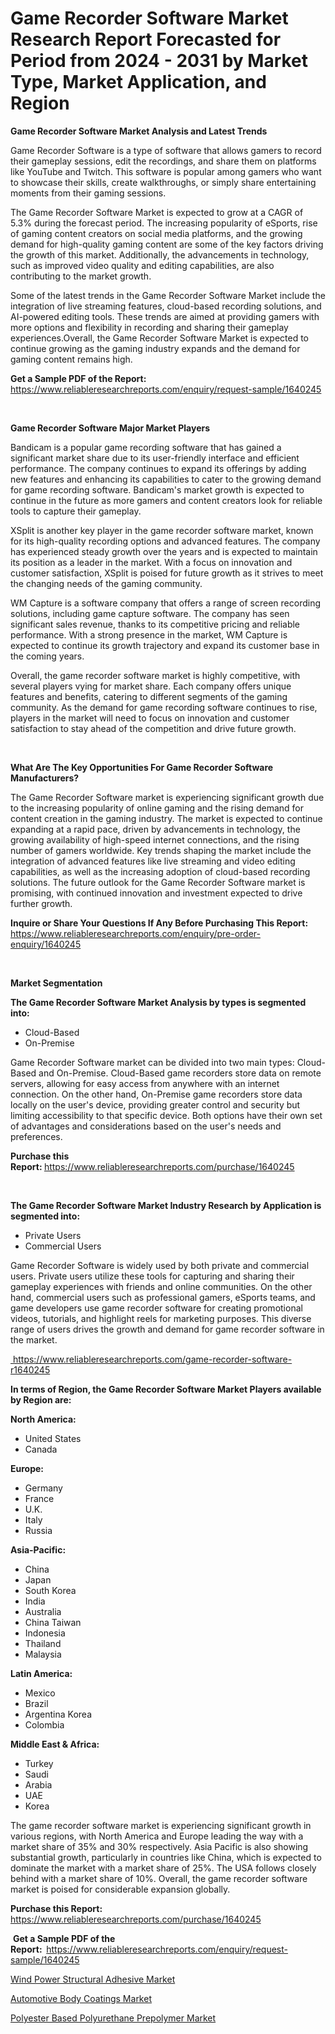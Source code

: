 <p><h1>Game Recorder Software Market Research Report Forecasted for Period from 2024 -  2031 by Market Type, Market Application, and Region</h1></p><p><strong>Game Recorder Software Market Analysis and Latest Trends</strong></p>
<p><p>Game Recorder Software is a type of software that allows gamers to record their gameplay sessions, edit the recordings, and share them on platforms like YouTube and Twitch. This software is popular among gamers who want to showcase their skills, create walkthroughs, or simply share entertaining moments from their gaming sessions.</p><p>The Game Recorder Software Market is expected to grow at a CAGR of 5.3% during the forecast period. The increasing popularity of eSports, rise of gaming content creators on social media platforms, and the growing demand for high-quality gaming content are some of the key factors driving the growth of this market. Additionally, the advancements in technology, such as improved video quality and editing capabilities, are also contributing to the market growth.</p><p>Some of the latest trends in the Game Recorder Software Market include the integration of live streaming features, cloud-based recording solutions, and AI-powered editing tools. These trends are aimed at providing gamers with more options and flexibility in recording and sharing their gameplay experiences.Overall, the Game Recorder Software Market is expected to continue growing as the gaming industry expands and the demand for gaming content remains high.</p></p>
<p><strong>Get a Sample PDF of the Report:&nbsp;</strong> <a href="https://www.reliableresearchreports.com/enquiry/request-sample/1640245">https://www.reliableresearchreports.com/enquiry/request-sample/1640245</a></p>
<p>&nbsp;</p>
<p><strong>Game Recorder Software Major Market Players</strong></p>
<p><p>Bandicam is a popular game recording software that has gained a significant market share due to its user-friendly interface and efficient performance. The company continues to expand its offerings by adding new features and enhancing its capabilities to cater to the growing demand for game recording software. Bandicam's market growth is expected to continue in the future as more gamers and content creators look for reliable tools to capture their gameplay.</p><p>XSplit is another key player in the game recorder software market, known for its high-quality recording options and advanced features. The company has experienced steady growth over the years and is expected to maintain its position as a leader in the market. With a focus on innovation and customer satisfaction, XSplit is poised for future growth as it strives to meet the changing needs of the gaming community.</p><p>WM Capture is a software company that offers a range of screen recording solutions, including game capture software. The company has seen significant sales revenue, thanks to its competitive pricing and reliable performance. With a strong presence in the market, WM Capture is expected to continue its growth trajectory and expand its customer base in the coming years.</p><p>Overall, the game recorder software market is highly competitive, with several players vying for market share. Each company offers unique features and benefits, catering to different segments of the gaming community. As the demand for game recording software continues to rise, players in the market will need to focus on innovation and customer satisfaction to stay ahead of the competition and drive future growth.</p></p>
<p>&nbsp;</p>
<p><strong>What Are The Key Opportunities For Game Recorder Software Manufacturers?</strong></p>
<p><p>The Game Recorder Software market is experiencing significant growth due to the increasing popularity of online gaming and the rising demand for content creation in the gaming industry. The market is expected to continue expanding at a rapid pace, driven by advancements in technology, the growing availability of high-speed internet connections, and the rising number of gamers worldwide. Key trends shaping the market include the integration of advanced features like live streaming and video editing capabilities, as well as the increasing adoption of cloud-based recording solutions. The future outlook for the Game Recorder Software market is promising, with continued innovation and investment expected to drive further growth.</p></p>
<p><strong>Inquire or Share Your Questions If Any Before Purchasing This Report:</strong> <a href="https://www.reliableresearchreports.com/enquiry/pre-order-enquiry/1640245">https://www.reliableresearchreports.com/enquiry/pre-order-enquiry/1640245</a></p>
<p>&nbsp;</p>
<p><strong>Market Segmentation</strong></p>
<p><strong>The Game Recorder Software Market Analysis by types is segmented into:</strong></p>
<p><ul><li>Cloud-Based</li><li>On-Premise</li></ul></p>
<p><p>Game Recorder Software market can be divided into two main types: Cloud-Based and On-Premise. Cloud-Based game recorders store data on remote servers, allowing for easy access from anywhere with an internet connection. On the other hand, On-Premise game recorders store data locally on the user's device, providing greater control and security but limiting accessibility to that specific device. Both options have their own set of advantages and considerations based on the user's needs and preferences.</p></p>
<p><strong>Purchase this Report:&nbsp;</strong><a href="https://www.reliableresearchreports.com/purchase/1640245">https://www.reliableresearchreports.com/purchase/1640245</a></p>
<p>&nbsp;</p>
<p><strong>The Game Recorder Software Market Industry Research by Application is segmented into:</strong></p>
<p><ul><li>Private Users</li><li>Commercial Users</li></ul></p>
<p><p>Game Recorder Software is widely used by both private and commercial users. Private users utilize these tools for capturing and sharing their gameplay experiences with friends and online communities. On the other hand, commercial users such as professional gamers, eSports teams, and game developers use game recorder software for creating promotional videos, tutorials, and highlight reels for marketing purposes. This diverse range of users drives the growth and demand for game recorder software in the market.</p></p>
<p><a href="https://www.reliableresearchreports.com/game-recorder-software-r1640245">&nbsp;https://www.reliableresearchreports.com/game-recorder-software-r1640245</a></p>
<p><strong>In terms of Region, the Game Recorder Software Market Players available by Region are:</strong></p>
<p>
    <p> <strong> North America: </strong>
        <ul>
            <li>United States</li>
            <li>Canada</li>
        </ul>
        </p> 
    <p> <strong> Europe: </strong>
        <ul>
            <li>Germany</li>
            <li>France</li>
            <li>U.K.</li>
            <li>Italy</li>
            <li>Russia</li>
        </ul>
        </p> 
    <p> <strong> Asia-Pacific: </strong>
        <ul>
            <li>China</li>
            <li>Japan</li>
            <li>South Korea</li>
            <li>India</li>
            <li>Australia</li>
            <li>China Taiwan</li>
            <li>Indonesia</li>
            <li>Thailand</li>
            <li>Malaysia</li>
        </ul>
        </p> 
    <p> <strong> Latin America: </strong>
        <ul>
            <li>Mexico</li>
            <li>Brazil</li>
            <li>Argentina Korea</li>
            <li>Colombia</li>
        </ul>
        </p> 
    <p> <strong> Middle East & Africa: </strong>
        <ul>
            <li>Turkey</li>
            <li>Saudi</li>
            <li>Arabia</li>
            <li>UAE</li>
            <li>Korea</li>
        </ul>
    </p>
    </p>
<p><p>The game recorder software market is experiencing significant growth in various regions, with North America and Europe leading the way with a market share of 35% and 30% respectively. Asia Pacific is also showing substantial growth, particularly in countries like China, which is expected to dominate the market with a market share of 25%. The USA follows closely behind with a market share of 10%. Overall, the game recorder software market is poised for considerable expansion globally.</p></p>
<p><strong>Purchase this Report: </strong><a href="https://www.reliableresearchreports.com/purchase/1640245">https://www.reliableresearchreports.com/purchase/1640245</a></p>
<p>&nbsp;<strong>Get a Sample PDF of the Report:&nbsp;&nbsp;</strong><a href="https://www.reliableresearchreports.com/enquiry/request-sample/1640245">https://www.reliableresearchreports.com/enquiry/request-sample/1640245</a></p>
<p><strong></strong></p>
<p><p><a href="https://spotless-saver-8fd.notion.site/Wind-Power-Structural-Adhesive-Market-Insights-into-Market-CAGR-Market-Trends-and-Growth-Strategi-7658777fd81949e3a6e9e468154f05f0">Wind Power Structural Adhesive Market</a></p><p><a href="https://frill-swim-3cd.notion.site/Automotive-Body-Coatings-Market-Research-Report-Its-History-and-Forecast-2024-to-2031-73266bdc64ab46cdb1a4aab13219bb36">Automotive Body Coatings Market</a></p><p><a href="https://cautious-neon-760.notion.site/Polyester-Based-Polyurethane-Prepolymer-Market-Trends-Forecast-and-Competitive-Analysis-to-2031-290084a7967243ff855b07ffb5b8d10e">Polyester Based Polyurethane Prepolymer Market</a></p></p>